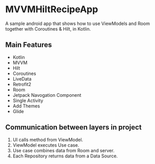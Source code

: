 # MVVMHiltRecipeApp

A sample android app that shows how to use ViewModels and Room together with Coroutines & Hilt, in Kotlin.

## Main Features
- Kotlin
- MVVM
- Hilt
- Coroutines
- LiveData
- Retrofit2
- Room
- Jetpack Navogation Component
- Single Activity 
- Add Themes
- Glide

## Communication between layers in project
 
1. UI calls method from ViewModel.
2. ViewModel executes Use case.
3. Use case combines data from Room and server.
4. Each Repository returns data from a Data Source.

